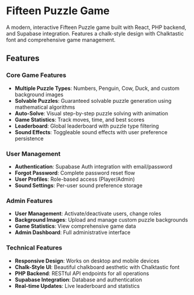 # Fifteen Puzzle Game

A modern, interactive Fifteen Puzzle game built with React, PHP backend, and Supabase integration. Features a chalk-style design with Chalktastic font and comprehensive game management.

## Features

### Core Game Features
- **Multiple Puzzle Types**: Numbers, Penguin, Cow, Duck, and custom background images
- **Solvable Puzzles**: Guaranteed solvable puzzle generation using mathematical algorithms
- **Auto-Solve**: Visual step-by-step puzzle solving with animation
- **Game Statistics**: Track moves, time, and best scores
- **Leaderboard**: Global leaderboard with puzzle type filtering
- **Sound Effects**: Toggleable sound effects with user preference persistence

### User Management
- **Authentication**: Supabase Auth integration with email/password
- **Forgot Password**: Complete password reset flow
- **User Profiles**: Role-based access (Player/Admin)
- **Sound Settings**: Per-user sound preference storage

### Admin Features
- **User Management**: Activate/deactivate users, change roles
- **Background Images**: Upload and manage custom puzzle backgrounds
- **Game Statistics**: View comprehensive game data
- **Admin Dashboard**: Full administrative interface

### Technical Features
- **Responsive Design**: Works on desktop and mobile devices
- **Chalk-Style UI**: Beautiful chalkboard aesthetic with Chalktastic font
- **PHP Backend**: RESTful API endpoints for all operations
- **Supabase Integration**: Database and authentication
- **Real-time Updates**: Live leaderboard and statistics
